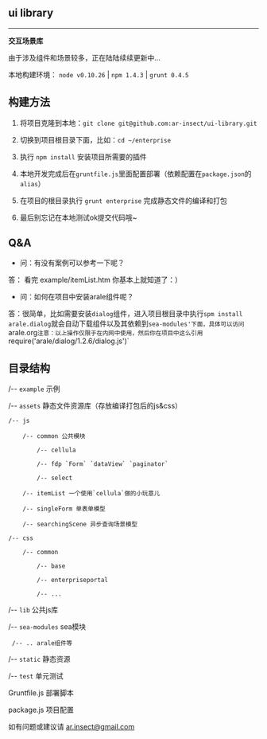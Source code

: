 ## ui library ##

---

**交互场景库**

由于涉及组件和场景较多，正在陆陆续续更新中...

本地构建环境： `node v0.10.26` | `npm 1.4.3` | `grunt 0.4.5`

构建方法
--
1. 将项目克隆到本地：`git clone git@github.com:ar-insect/ui-library.git`

2. 切换到项目根目录下面，比如：`cd ~/enterprise`

3. 执行 `npm install` 安装项目所需要的插件

4. 本地开发完成后在`gruntfile.js`里面配置部署（依赖配置在`package.json`的`alias`）

5. 在项目的根目录执行 `grunt enterprise` 完成静态文件的编译和打包

6. 最后别忘记在本地测试ok提交代码哦~

Q&A
--
- 问：有没有案例可以参考一下呢？

答： 看完 example/itemList.htm 你基本上就知道了：）

- 问：如何在项目中安装arale组件呢？

答：很简单，比如需要安装`dialog`组件，进入项目根目录中执行`spm install arale.dialog`就会自动下载组件以及其依赖到`sea-modules'下面，具体可以访问`arale.org`
注意：以上操作仅限于在内网中使用，然后你在项目中这么引用 `require('arale/dialog/1.2.6/dialog.js')`

目录结构
--

/-- `example` 示例

/-- `assets` 静态文件资源库（存放编译打包后的js&css）

	/-- js
		
		/-- common 公共模块

			/-- cellula
				
			/-- fdp `Form` `dataView` `paginator`

			/-- select
		
		/-- itemList 一个使用`cellula`做的小玩意儿
		
		/-- singleForm 单表单模型
		
		/-- searchingScene 异步查询场景模型

	/-- css

		/-- common

			/-- base

			/-- enterpriseportal
			
			/-- ...


/-- `lib` 公共js库

/-- `sea-modules` sea模块
 			
	 /-- .. arale组件等

/-- `static` 静态资源

/-- `test` 单元测试

Gruntfile.js 部署脚本

package.js 项目配置


如有问题或建议请 ar.insect@gmail.com
